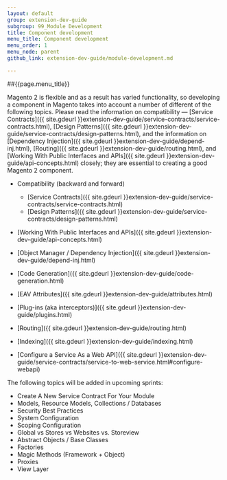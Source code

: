 ```yaml
---
layout: default
group: extension-dev-guide
subgroup: 99_Module Development
title: Component development
menu_title: Component development
menu_order: 1
menu_node: parent
github_link: extension-dev-guide/module-development.md

---
```


##{{page.menu_title}}

Magento 2 is flexible and as a result has varied functionality, so developing a component in Magento takes into account a number of different of the following topics. Please read the information on compatibility &#8212; [Service Contracts]({{ site.gdeurl }}extension-dev-guide/service-contracts/service-contracts.html), [Design Patterns]({{ site.gdeurl }}extension-dev-guide/service-contracts/design-patterns.html), and the information on [Dependency Injection]({{ site.gdeurl }}extension-dev-guide/depend-inj.html), [Routing]({{ site.gdeurl }}extension-dev-guide/routing.html), and [Working With Public Interfaces and APIs]({{ site.gdeurl }}extension-dev-guide/api-concepts.html) closely; they are essential to creating a good Magento 2 component.



* Compatibility (backward and forward)
   * [Service Contracts]({{ site.gdeurl }}extension-dev-guide/service-contracts/service-contracts.html)
   * [Design Patterns]({{ site.gdeurl }}extension-dev-guide/service-contracts/design-patterns.html) 
  
* [Working With Public Interfaces and APIs]({{ site.gdeurl }}extension-dev-guide/api-concepts.html)
* [Object Manager / Dependency Injection]({{ site.gdeurl }}extension-dev-guide/depend-inj.html)
* [Code Generation]({{ site.gdeurl }}extension-dev-guide/code-generation.html)
* [EAV Attributes]({{ site.gdeurl }}extension-dev-guide/attributes.html)
* [Plug-ins (aka interceptors)]({{ site.gdeurl }}extension-dev-guide/plugins.html)
* [Routing]({{ site.gdeurl }}extension-dev-guide/routing.html)
* [Indexing]({{ site.gdeurl }}extension-dev-guide/indexing.html)
* [Configure a Service As a Web API]({{ site.gdeurl }}extension-dev-guide/service-contracts/service-to-web-service.html#configure-webapi)

The following topics will be added in upcoming sprints:

* Create A New Service Contract For Your Module
* Models, Resource Models, Collections / Databases
* Security Best Practices
* System Configuration
* Scoping Configuration
* Global vs Stores vs Websites vs. Storeview
* Abstract Objects / Base Classes
* Factories
* Magic Methods (Framework + Object)
* Proxies
* View Layer
